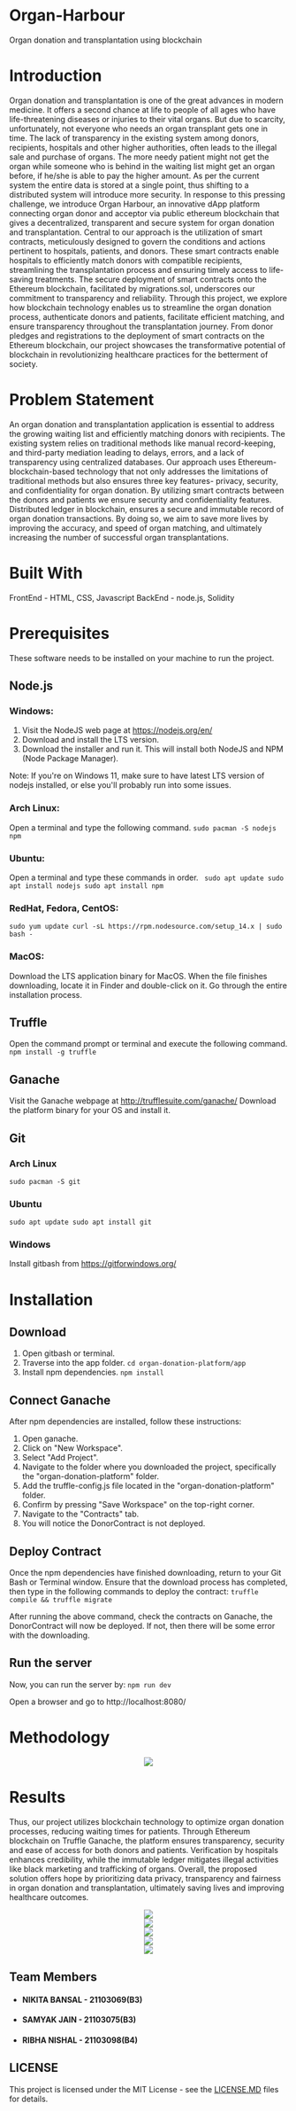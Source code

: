 # Organ-Harbour
Organ donation and transplantation using blockchain

# Introduction
Organ donation and transplantation is one of the great advances in modern medicine. It offers a second chance at life to people of all ages who have life-threatening diseases or injuries to their vital organs. But due to scarcity, unfortunately, not everyone who needs an organ transplant gets one in time. The lack of transparency in the existing system among donors, recipients, hospitals and other higher authorities, often leads to the illegal sale and purchase of organs. The more needy patient might not get the organ while someone who is behind in the waiting list might get an organ before, if he/she is able to pay the higher amount. As per the current system the entire data is stored at a single point, thus shifting to a distributed system will introduce more security.
In response to this pressing challenge, we introduce Organ Harbour, an innovative dApp platform connecting organ donor and acceptor via public ethereum blockchain that gives a decentralized, transparent and secure system for organ donation and transplantation. Central to our approach is the utilization of smart contracts, meticulously designed to govern the conditions and actions pertinent to hospitals, patients, and donors. These smart contracts enable hospitals to efficiently match donors with compatible recipients, streamlining the transplantation process and ensuring timely access to life-saving treatments. The secure deployment of smart contracts onto the Ethereum blockchain, facilitated by migrations.sol, underscores our commitment to transparency and reliability. 
Through this project, we explore how blockchain technology enables us to streamline the organ donation process, authenticate donors and patients, facilitate efficient matching, and ensure transparency throughout the transplantation journey. From donor pledges and registrations to the deployment of smart contracts on the Ethereum blockchain, our project showcases the transformative potential of blockchain in revolutionizing healthcare practices for the betterment of society. 

# Problem Statement
An organ donation and transplantation application is essential to address the growing waiting list and efficiently matching donors with recipients. The existing system relies on traditional methods like manual record-keeping, and third-party mediation leading to delays, errors, and a lack of transparency using centralized databases. Our approach uses Ethereum-blockchain-based technology that not only addresses the limitations of traditional methods but also ensures three key features- privacy, security, and confidentiality for organ donation. By utilizing smart contracts between the donors and patients we ensure security and confidentiality features. Distributed ledger in blockchain, ensures a secure and immutable record of organ donation transactions. By doing so, we aim to save more lives by improving the accuracy, and speed of organ matching, and ultimately increasing the number of successful organ transplantations.

# Built With
FrontEnd - HTML, CSS, Javascript
BackEnd - node.js, Solidity

# Prerequisites
These software needs to be installed on your machine to run the project.

## Node.js
### Windows:
1. Visit the NodeJS web page at https://nodejs.org/en/
2. Download and install the LTS version.
3. Download the installer and run it. This will install both NodeJS and NPM (Node Package Manager).
   
Note: If you're on Windows 11, make sure to have latest LTS version of nodejs installed, or else you'll probably run into some issues.

### Arch Linux:
Open a terminal and type the following command.
`sudo pacman -S nodejs npm`

### Ubuntu:
Open a terminal and type these commands in order.
` sudo apt update
  sudo apt install nodejs
  sudo apt install npm`

### RedHat, Fedora, CentOS:
`sudo yum update
curl -sL https://rpm.nodesource.com/setup_14.x | sudo bash -`

### MacOS:
Download the LTS application binary for MacOS.
When the file finishes downloading, locate it in Finder and double-click on it.
Go through the entire installation process.

## Truffle
Open the command prompt or terminal and execute the following command.
`npm install -g truffle`

## Ganache
Visit the Ganache webpage at http://trufflesuite.com/ganache/ Download the platform binary for your OS and install it.

## Git
### Arch Linux
`sudo pacman -S git`

### Ubuntu
`sudo apt update
sudo apt install git`

### Windows
Install gitbash from https://gitforwindows.org/

# Installation
## Download
1. Open gitbash or terminal.
2. Traverse into the app folder.
`cd organ-donation-platform/app`
3. Install npm dependencies.
`npm install`

## Connect Ganache
After npm dependencies are installed, follow these instructions:

1. Open ganache.
2. Click on "New Workspace".
3. Select "Add Project".
4. Navigate to the folder where you downloaded the project, specifically the "organ-donation-platform" folder.
5. Add the truffle-config.js file located in the "organ-donation-platform" folder.
6. Confirm by pressing "Save Workspace" on the top-right corner.
7. Navigate to the "Contracts" tab.
8. You will notice the DonorContract is not deployed.
   
## Deploy Contract
Once the npm dependencies have finished downloading, return to your Git Bash or Terminal window. Ensure that the download process has completed, then type in the following commands to deploy the contract:
`truffle compile && truffle migrate`

After running the above command, check the contracts on Ganache, the DonorContract will now be deployed. If not, then there will be some error with the downloading.

## Run the server
Now, you can run the server by:
`npm run dev`

Open a browser and go to http://localhost:8080/

# Methodology
<a target="blank"><center><img src="https://github.com/Nikki-ta/Organ-Harbour/blob/main/organ-donation-platform/images/flowchart.png"></center></a>

# Results
Thus, our project utilizes blockchain technology to optimize organ donation processes, reducing waiting times for patients. Through Ethereum blockchain on Truffle Ganache, the platform ensures transparency, security and ease of access for both donors and patients. Verification by hospitals enhances credibility, while the immutable ledger mitigates illegal activities like black marketing and trafficking of organs. Overall, the proposed solution offers hope by prioritizing data privacy, transparency and fairness in organ donation and transplantation, ultimately saving lives and improving healthcare outcomes.
<a target="blank"><center><img src="https://github.com/Nikki-ta/Organ-Harbour/blob/main/organ-donation-platform/images/homepage.png"></center></a>
<a target="blank"><center><img src="https://github.com/Nikki-ta/Organ-Harbour/blob/main/organ-donation-platform/images/donor.png"></center></a>
<a target="blank"><center><img src="https://github.com/Nikki-ta/Organ-Harbour/blob/main/organ-donation-platform/images/dashboard.png"></center></a>
<a target="blank"><center><img src="https://github.com/Nikki-ta/Organ-Harbour/blob/main/organ-donation-platform/images/verification.png"></center></a>
<a target="blank"><center><img src="https://github.com/Nikki-ta/Organ-Harbour/blob/main/organ-donation-platform/images/transplant.png"></center></a>

## Team Members
* #### NIKITA BANSAL - 21103069(B3)
* #### SAMYAK JAIN  - 21103075(B3)
* #### RIBHA NISHAL  - 21103098(B4)

## LICENSE
This project is licensed under the MIT License - see the <a href="https://github.com/Nikki-ta/Organ-Harbour/blob/main/LICENSE.md" target="blank">LICENSE.MD</a> files for details.



